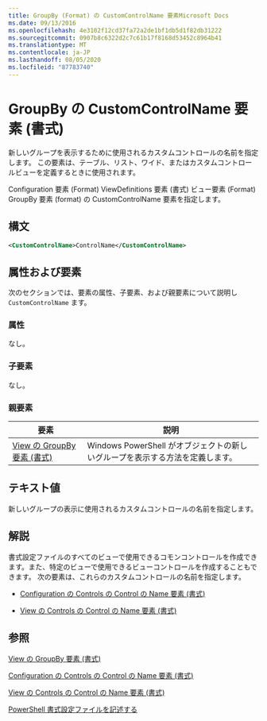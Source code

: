 ```yaml
---
title: GroupBy (Format) の CustomControlName 要素Microsoft Docs
ms.date: 09/13/2016
ms.openlocfilehash: 4e3102f12cd37fa72a2de1bf1db5d1f82db31222
ms.sourcegitcommit: 0907b8c6322d2c7c61b17f8168d53452c8964b41
ms.translationtype: MT
ms.contentlocale: ja-JP
ms.lasthandoff: 08/05/2020
ms.locfileid: "87783740"
---
```

# <a name="customcontrolname-element-for-groupby-format"></a>GroupBy の CustomControlName 要素 (書式)

新しいグループを表示するために使用されるカスタムコントロールの名前を指定します。 この要素は、テーブル、リスト、ワイド、またはカスタムコントロールビューを定義するときに使用されます。

Configuration 要素 (Format) ViewDefinitions 要素 (書式) ビュー要素 (Format) GroupBy 要素 (format) の CustomControlName 要素を指定します。

## <a name="syntax"></a>構文

```xml
<CustomControlName>ControlName</CustomControlName>
```

## <a name="attributes-and-elements"></a>属性および要素

次のセクションでは、要素の属性、子要素、および親要素について説明し `CustomControlName` ます。

### <a name="attributes"></a>属性

なし。

### <a name="child-elements"></a>子要素

なし。

### <a name="parent-elements"></a>親要素

|要素|説明|
|-------------|-----------------|
|[View の GroupBy 要素 (書式)](./groupby-element-for-view-format.md)|Windows PowerShell がオブジェクトの新しいグループを表示する方法を定義します。|

## <a name="text-value"></a>テキスト値

新しいグループの表示に使用されるカスタムコントロールの名前を指定します。

## <a name="remarks"></a>解説

書式設定ファイルのすべてのビューで使用できるコモンコントロールを作成できます。また、特定のビューで使用できるビューコントロールを作成することもできます。 次の要素は、これらのカスタムコントロールの名前を指定します。

- [Configuration の Controls の Control の Name 要素 (書式)](./name-element-for-control-for-controls-for-configuration-format.md)

- [View の Controls の Control の Name 要素 (書式)](./name-element-for-control-for-controls-for-view-format.md)

## <a name="see-also"></a>参照

[View の GroupBy 要素 (書式)](./groupby-element-for-view-format.md)

[Configuration の Controls の Control の Name 要素 (書式)](./name-element-for-control-for-controls-for-configuration-format.md)

[View の Controls の Control の Name 要素 (書式)](./name-element-for-control-for-controls-for-view-format.md)

[PowerShell 書式設定ファイルを記述する](./writing-a-powershell-formatting-file.md)
